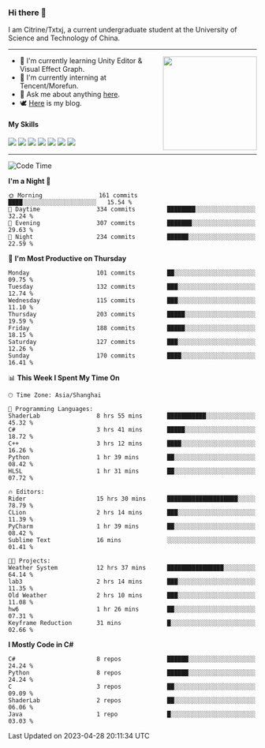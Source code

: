 ### Hi there 👋

I am Citrine/Txtxj, a current undergraduate student at the University of Science and Technology of China.

---

<img align="right" height="190" src="http://github-profile-summary-cards.vercel.app/api/cards/stats?username=txtxj&theme=vue">

- 🌱 I'm currently learning Unity Editor & Visual Effect Graph.
- 🐶 I'm currently interning at Tencent/Morefun.
- 💬 Ask me about anything [here](https://github.com/txtxj/txtxj/issues).
- 🕊️ [Here](https://txtxj.top) is my blog.

#### My Skills

![](https://img.shields.io/badge/C%23-239120?logo=csharp&logoColor=fff)
![](https://img.shields.io/badge/Unity-000000?logo=unity&logoColor=fff)
![](https://img.shields.io/badge/Python-3e74a2?logo=python&logoColor=fff)
![](https://img.shields.io/badge/C++-65318e?logo=cplusplus&logoColor=fff)
![](https://img.shields.io/badge/C-5654a2?logo=c&logoColor=fff)
![](https://img.shields.io/badge/Blender-f5792a?logo=blender&logoColor=fff)
![](https://img.shields.io/badge/SQL-cc2927?logo=microsoftsqlserver&logoColor=fff)

---

<!--START_SECTION:waka-->
![Code Time](http://img.shields.io/badge/Code%20Time-833%20hrs%2038%20mins-blue)

**I'm a Night 🦉** 

```text
🌞 Morning                161 commits         ████░░░░░░░░░░░░░░░░░░░░░   15.54 % 
🌆 Daytime                334 commits         ████████░░░░░░░░░░░░░░░░░   32.24 % 
🌃 Evening                307 commits         ███████░░░░░░░░░░░░░░░░░░   29.63 % 
🌙 Night                  234 commits         ██████░░░░░░░░░░░░░░░░░░░   22.59 % 
```
📅 **I'm Most Productive on Thursday** 

```text
Monday                   101 commits         ██░░░░░░░░░░░░░░░░░░░░░░░   09.75 % 
Tuesday                  132 commits         ███░░░░░░░░░░░░░░░░░░░░░░   12.74 % 
Wednesday                115 commits         ███░░░░░░░░░░░░░░░░░░░░░░   11.10 % 
Thursday                 203 commits         █████░░░░░░░░░░░░░░░░░░░░   19.59 % 
Friday                   188 commits         █████░░░░░░░░░░░░░░░░░░░░   18.15 % 
Saturday                 127 commits         ███░░░░░░░░░░░░░░░░░░░░░░   12.26 % 
Sunday                   170 commits         ████░░░░░░░░░░░░░░░░░░░░░   16.41 % 
```


📊 **This Week I Spent My Time On** 

```text
🕑︎ Time Zone: Asia/Shanghai

💬 Programming Languages: 
ShaderLab                8 hrs 55 mins       ███████████░░░░░░░░░░░░░░   45.32 % 
C#                       3 hrs 41 mins       █████░░░░░░░░░░░░░░░░░░░░   18.72 % 
C++                      3 hrs 12 mins       ████░░░░░░░░░░░░░░░░░░░░░   16.26 % 
Python                   1 hr 39 mins        ██░░░░░░░░░░░░░░░░░░░░░░░   08.42 % 
HLSL                     1 hr 31 mins        ██░░░░░░░░░░░░░░░░░░░░░░░   07.72 % 

🔥 Editors: 
Rider                    15 hrs 30 mins      ████████████████████░░░░░   78.79 % 
CLion                    2 hrs 14 mins       ███░░░░░░░░░░░░░░░░░░░░░░   11.39 % 
PyCharm                  1 hr 39 mins        ██░░░░░░░░░░░░░░░░░░░░░░░   08.42 % 
Sublime Text             16 mins             ░░░░░░░░░░░░░░░░░░░░░░░░░   01.41 % 

🐱‍💻 Projects: 
Weather System           12 hrs 37 mins      ████████████████░░░░░░░░░   64.14 % 
lab3                     2 hrs 14 mins       ███░░░░░░░░░░░░░░░░░░░░░░   11.35 % 
Old Weather              2 hrs 10 mins       ███░░░░░░░░░░░░░░░░░░░░░░   11.08 % 
hw6                      1 hr 26 mins        ██░░░░░░░░░░░░░░░░░░░░░░░   07.31 % 
Keyframe Reduction       31 mins             █░░░░░░░░░░░░░░░░░░░░░░░░   02.66 % 
```

**I Mostly Code in C#** 

```text
C#                       8 repos             ██████░░░░░░░░░░░░░░░░░░░   24.24 % 
Python                   8 repos             ██████░░░░░░░░░░░░░░░░░░░   24.24 % 
C                        3 repos             ██░░░░░░░░░░░░░░░░░░░░░░░   09.09 % 
ShaderLab                2 repos             ██░░░░░░░░░░░░░░░░░░░░░░░   06.06 % 
Java                     1 repo              █░░░░░░░░░░░░░░░░░░░░░░░░   03.03 % 
```




 Last Updated on 2023-04-28 20:11:34 UTC
<!--END_SECTION:waka-->
